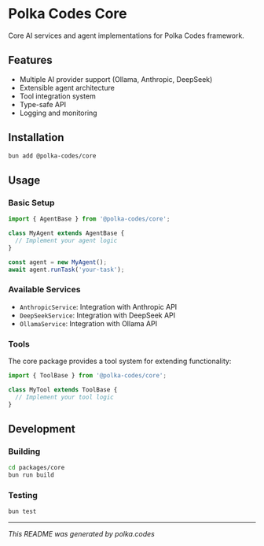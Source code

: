 # Polka Codes Core

Core AI services and agent implementations for Polka Codes framework.

## Features

- Multiple AI provider support (Ollama, Anthropic, DeepSeek)
- Extensible agent architecture
- Tool integration system
- Type-safe API
- Logging and monitoring

## Installation

```bash
bun add @polka-codes/core
```

## Usage

### Basic Setup

```typescript
import { AgentBase } from '@polka-codes/core';

class MyAgent extends AgentBase {
  // Implement your agent logic
}

const agent = new MyAgent();
await agent.runTask('your-task');
```

### Available Services

- `AnthropicService`: Integration with Anthropic API
- `DeepSeekService`: Integration with DeepSeek API
- `OllamaService`: Integration with Ollama API

### Tools

The core package provides a tool system for extending functionality:

```typescript
import { ToolBase } from '@polka-codes/core';

class MyTool extends ToolBase {
  // Implement your tool logic
}
```

## Development

### Building

```bash
cd packages/core
bun run build
```

### Testing

```bash
bun test
```

---

*This README was generated by polka.codes*